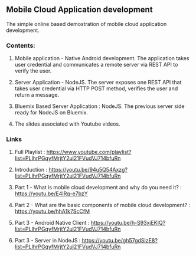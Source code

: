 ## Mobile Cloud Application development


The simple online based demostration of mobile cloud application development.

### Contents:

1. Mobile application - Native Android development. The application takes
user credential and communicates a remote server via REST API to verify the
user.

2. Server Application - NodeJS. The server exposes one REST API that takes
user credential via HTTP POST method, verifies the user and return a message.

3. Bluemix Based Server Application : NodeJS. The previous server side ready for
NodeJS on Bluemix.

4. The slides associated with Youtube videos.


### Links

1. Full Playlist : https://www.youtube.com/playlist?list=PLIhrPGqyfMrjtY2ul21FVudVJ714bfuRn

2. Introduction : https://youtu.be/94u5Q54Axzg?list=PLIhrPGqyfMrjtY2ul21FVudVJ714bfuRn

3. Part 1 - What is mobile cloud development and why do you need it? : https://youtu.be/E4IRq-e7bzY

4. Part 2 - What are the basic components of mobile cloud development? : https://youtu.be/hhA1k7ScCfM

5. Part 3 - Android Native Client : https://youtu.be/h-S93xiEKIQ?list=PLIhrPGqyfMrjtY2ul21FVudVJ714bfuRn

6. Part 3 - Server in NodeJS : https://youtu.be/gh57gdSIzE8?list=PLIhrPGqyfMrjtY2ul21FVudVJ714bfuRn
